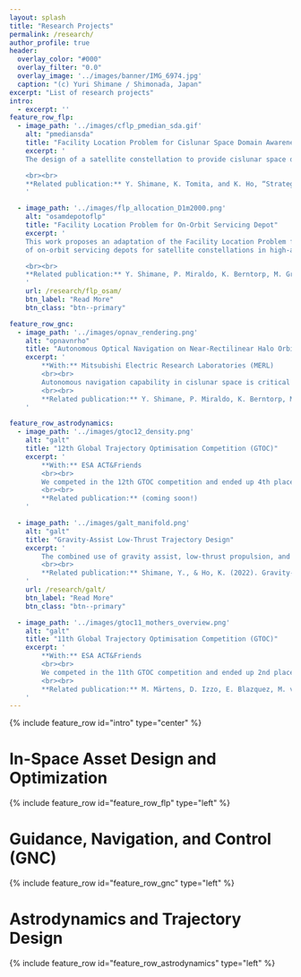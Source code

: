 ```yaml
---
layout: splash
title: "Research Projects"
permalink: /research/
author_profile: true
header:
  overlay_color: "#000"
  overlay_filter: "0.0"
  overlay_image: '../images/banner/IMG_6974.jpg'
  caption: "(c) Yuri Shimane / Shimonada, Japan"
excerpt: "List of research projects"
intro: 
  - excerpt: ''
feature_row_flp:
  - image_path: '../images/cflp_pmedian_sda.gif'
    alt: "pmediansda"
    title: "Facility Location Problem for Cislunar Space Domain Awareness"
    excerpt: '
    The design of a satellite constellation to provide cislunar space domain awareness (SDA) is considered by formulating a time-expanded p-Median problem.

    <br><br>
    **Related publication:** Y. Shimane, K. Tomita, and K. Ho, “Strategic Regions for Monitoring Incoming Low-Energy Transfers to Low-Lunar Orbit,” in Advanced Maui Optical and Space Surveillance Technologies (AMOS) Conference, 2023.
    '

  - image_path: '../images/flp_allocation_D1m2000.png'
    alt: "osamdepotoflp"
    title: "Facility Location Problem for On-Orbit Servicing Depot"
    excerpt: '
    This work proposes an adaptation of the Facility Location Problem for the optimal placement
    of on-orbit servicing depots for satellite constellations in high-altitude orbit. The high-altitude regime, such as Medium Earth Orbit (MEO), is a unique dynamical environment where lowthrust propulsion systems can provide the necessary thrust to conduct plane-change maneuvers between the various orbital planes of the constellation. As such, on-orbit servicing architectures involving servicer spacecraft that conduct round-trips between servicing depots and the client satellites of the constellation may be conceived. To this end, a new orbital facility location problem formulation is proposed based on binary linear programming, in which the costs of operating and allocating the facility(ies) to satellites are optimized in terms of the sum of the Equivalent Mass to Low Earth Orbit (EMLEO). 

    <br><br>
    **Related publication:** Y. Shimane, P. Miraldo, K. Berntorp, M. Greiff, P. Elango, and A. Weiss, “High-Fidelity Simulation of Horizon-Based Optical Navigation with Open-Source Software,” in 74th International Astronautical Congress, 2023. Available: [https://www.merl.com/publications/docs/TR2023-128.pdf](https://www.merl.com/publications/docs/TR2023-128.pdf)
    '
    url: /research/flp_osam/
    btn_label: "Read More"
    btn_class: "btn--primary"

feature_row_gnc:
  - image_path: '../images/opnav_rendering.png'
    alt: "opnavnrho"
    title: "Autonomous Optical Navigation on Near-Rectilinear Halo Orbit"
    excerpt: '
        **With:** Mitsubishi Electric Research Laboratories (MERL)
        <br><br>
        Autonomous navigation capability in cislunar space is critical for the safe operation of both uncrewed and crewed spacecraft. This project explores the use of horizon-based optical navigation to autonomously navigate and conduct station-keeping for a spacecraft on the 9:2 Near-Rectilinear Halo Orbit (NRHO) in the full-ephemeris model. 
        <br><br>
        **Related publication:** Y. Shimane, P. Miraldo, K. Berntorp, M. Greiff, P. Elango, and A. Weiss, “High-Fidelity Simulation of Horizon-Based Optical Navigation with Open-Source Software,” in 74th International Astronautical Congress, 2023. Available: [https://www.merl.com/publications/docs/TR2023-128.pdf](https://www.merl.com/publications/docs/TR2023-128.pdf)
    '

feature_row_astrodynamics:
  - image_path: '../images/gtoc12_density.png'
    alt: "galt"
    title: "12th Global Trajectory Optimisation Competition (GTOC)"
    excerpt: '
        **With:** ESA ACT&Friends
        <br><br>
        We competed in the 12th GTOC competition and ended up 4th place overall!
        <br><br>
        **Related publication:** (coming soon!)
    '

  - image_path: '../images/galt_manifold.png'
    alt: "galt"
    title: "Gravity-Assist Low-Thrust Trajectory Design"
    excerpt: '
        The combined use of gravity assist, low-thrust propulsion, and manifold capture for interplanetary transfers is studied. This work makes use of the Sims-Flanagan transcription, incorporating parametrization of arrival to a manifold Poincaré section instead of a celestial body. 
        <br><br>
        **Related publication:** Shimane, Y., & Ho, K. (2022). Gravity‑Assist Low‑Thrust Inter‑System Trajectory Design with Manifold Captures. The Journal of the Astronautical Sciences. [https://doi.org/10.1007/s40295-022-00319-x](https://doi.org/10.1007/s40295-022-00319-x)
    '
    url: /research/galt/
    btn_label: "Read More"
    btn_class: "btn--primary"

  - image_path: '../images/gtoc11_mothers_overview.png'
    alt: "galt"
    title: "11th Global Trajectory Optimisation Competition (GTOC)"
    excerpt: '
        **With:** ESA ACT&Friends
        <br><br>
        We competed in the 11th GTOC competition and ended up 2nd place overall!
        <br><br>
        **Related publication:** M. Märtens, D. Izzo, E. Blazquez, M. von Looz, P. Gomez, A. Mergy, G. Accdiarini, C.H. Yam, J. Hernando-Ayuso, Y. Shimane, “The fellowship of the Dyson ring: ACT&Friends’ results and methods for GTOC 11,” Acta Astronaut., no. February, 2022. [https://doi.org/10.1016/j.actaastro.2022.06.025](https://doi.org/10.1016/j.actaastro.2022.06.025)
    '
---
```


{% include feature_row id="intro" type="center" %}

# In-Space Asset Design and Optimization

{% include feature_row id="feature_row_flp" type="left" %}

# Guidance, Navigation, and Control (GNC)

{% include feature_row id="feature_row_gnc" type="left" %}

# Astrodynamics and Trajectory Design

{% include feature_row id="feature_row_astrodynamics" type="left" %}